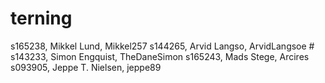 # terning
s165238, Mikkel Lund, Mikkel257
s144265, Arvid Langso, ArvidLangsoe    #
s143233, Simon Engquist, TheDaneSimon
s165243, Mads Stege, Arcires
s093905, Jeppe T. Nielsen, jeppe89
######

